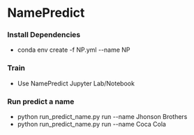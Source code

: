 # NamePredict

### Install Dependencies
- conda env create -f NP.yml --name NP

### Train
- Use NamePredict Jupyter Lab/Notebook

### Run predict a name
- python run_predict_name.py run --name Jhonson Brothers 
- python run_predict_name.py run --name Coca Cola
